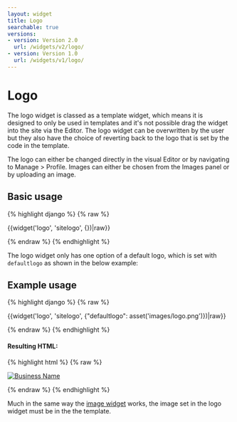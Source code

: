 ```yaml
---
layout: widget
title: Logo
searchable: true
versions:
- version: Version 2.0
  url: /widgets/v2/logo/
- version: Version 1.0
  url: /widgets/v1/logo/
---
```


# Logo

The logo widget is classed as a template widget, which means it is designed to only be used in templates and it's not possible drag the widget into the site via the Editor. The logo widget can be overwritten by the user but they also have the choice of reverting back to the logo that is set by the code in the template.

The logo can either be changed directly in the visual Editor or by navigating to Manage > Profile. Images can either be chosen from the Images panel or by uploading an image.

## Basic usage

{% highlight django %}
{% raw %}

  {{widget('logo', 'sitelogo', {})|raw}}

{% endraw %}
{% endhighlight %}

The logo widget only has one option of a default logo, which is set with ```defaultlogo``` as shown in the below example:

## Example usage

{% highlight django %}
{% raw %}

  {{widget('logo', 'sitelogo', {"defaultlogo": asset('images/logo.png')})|raw}}

{% endraw %}
{% endhighlight %}

#### Resulting HTML:

{% highlight html %}
{% raw %}

<div id="page-zones__template-widgets__logo-defaultoptionslogo" class="widget  widget--template-widget" data-widget-type="logo">
  <div class="bk-logo  logo  widget__logo">
    <a href="/" class="logo-link  logo__logo-link">
      <img class="logo-image  logo__logo-image" alt="Business Name" title="Business Name" src="...images/logo.png">
    </a>
  </div>
</div>

{% endraw %}
{% endhighlight %}

Much in the same way the [image widget](/widgets/v2/image/) works, the image set in the logo widget must be in the the template.
